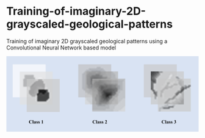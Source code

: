 # Training-of-imaginary-2D-grayscaled-geological-patterns
Training of imaginary 2D grayscaled geological patterns using a Convolutional Neural Network based model 

![alt text](train_data_classes.png)
